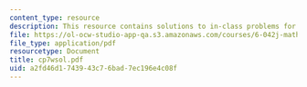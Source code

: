 ```yaml
---
content_type: resource
description: This resource contains solutions to in-class problems for week 7, wednesday.
file: https://ol-ocw-studio-app-qa.s3.amazonaws.com/courses/6-042j-mathematics-for-computer-science-fall-2005/a2fd46d1743943c76bad7ec196e4c08f_cp7wsol.pdf
file_type: application/pdf
resourcetype: Document
title: cp7wsol.pdf
uid: a2fd46d1-7439-43c7-6bad-7ec196e4c08f
---
```


